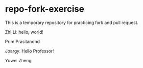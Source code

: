 # repo-fork-exercise
This is a temporary repository for practicing fork and pull request.


Zhi Li: hello, world!


Prim Prasitanond


Joargy: Hello Professor!

Yuwei Zheng

